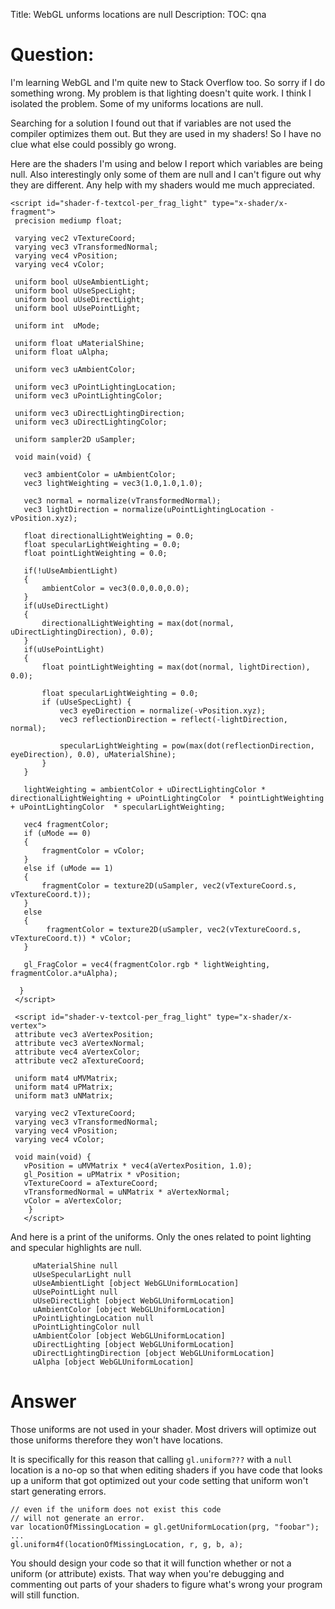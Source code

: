 Title: WebGL unforms locations are null
Description:
TOC: qna

# Question:

I'm learning WebGL and I'm quite new to Stack Overflow too. So sorry if I do something wrong. My problem is that lighting doesn't quite work.
I think I isolated the problem. Some of my uniforms locations are null.

Searching for a solution I found out that if variables are not used the compiler optimizes them out. But they are used in my shaders! So I have no clue what else could possibly go wrong.

Here are the shaders I'm using and below I report which variables are being null.
Also interestingly only some of them are null and I can't figure out why they are different. Any help with my shaders would me much appreciated.




    <script id="shader-f-textcol-per_frag_light" type="x-shader/x-fragment">
     precision mediump float;
    
     varying vec2 vTextureCoord;
     varying vec3 vTransformedNormal;
     varying vec4 vPosition;
     varying vec4 vColor;
      
     uniform bool uUseAmbientLight;
     uniform bool uUseSpecLight;
     uniform bool uUseDirectLight;
     uniform bool uUsePointLight;
    
     uniform int  uMode;
      
     uniform float uMaterialShine;
     uniform float uAlpha;
      
     uniform vec3 uAmbientColor;
    
     uniform vec3 uPointLightingLocation;
     uniform vec3 uPointLightingColor;
      
     uniform vec3 uDirectLightingDirection;
     uniform vec3 uDirectLightingColor;
    
     uniform sampler2D uSampler;
    
     void main(void) {
       
       vec3 ambientColor = uAmbientColor;
       vec3 lightWeighting = vec3(1.0,1.0,1.0);
       
       vec3 normal = normalize(vTransformedNormal);    
       vec3 lightDirection = normalize(uPointLightingLocation - vPosition.xyz);
    
       float directionalLightWeighting = 0.0;
       float specularLightWeighting = 0.0;
       float pointLightWeighting = 0.0;
    
       if(!uUseAmbientLight)
       {
           ambientColor = vec3(0.0,0.0,0.0);
       }
       if(uUseDirectLight)
       {
           directionalLightWeighting = max(dot(normal, uDirectLightingDirection), 0.0);
       }
       if(uUsePointLight)
       {
           float pointLightWeighting = max(dot(normal, lightDirection), 0.0);
    
           float specularLightWeighting = 0.0;
           if (uUseSpecLight) {
               vec3 eyeDirection = normalize(-vPosition.xyz);
               vec3 reflectionDirection = reflect(-lightDirection, normal);
    
               specularLightWeighting = pow(max(dot(reflectionDirection, eyeDirection), 0.0), uMaterialShine);
           }
       }
    
       lightWeighting = ambientColor + uDirectLightingColor * directionalLightWeighting + uPointLightingColor  * pointLightWeighting + uPointLightingColor  * specularLightWeighting;
    
       vec4 fragmentColor;
       if (uMode == 0) 
       {
           fragmentColor = vColor;
       }
       else if (uMode == 1)
       {
           fragmentColor = texture2D(uSampler, vec2(vTextureCoord.s, vTextureCoord.t));
       }
       else 
       {
            fragmentColor = texture2D(uSampler, vec2(vTextureCoord.s, vTextureCoord.t)) * vColor;
       }
    
       gl_FragColor = vec4(fragmentColor.rgb * lightWeighting, fragmentColor.a*uAlpha);
    
      }
     </script>
    
     <script id="shader-v-textcol-per_frag_light" type="x-shader/x-vertex">
     attribute vec3 aVertexPosition;
     attribute vec3 aVertexNormal;
     attribute vec4 aVertexColor;
     attribute vec2 aTextureCoord;
      
     uniform mat4 uMVMatrix;
     uniform mat4 uPMatrix;
     uniform mat3 uNMatrix;
      
     varying vec2 vTextureCoord;
     varying vec3 vTransformedNormal;
     varying vec4 vPosition;
     varying vec4 vColor;
    
     void main(void) {
       vPosition = uMVMatrix * vec4(aVertexPosition, 1.0);
       gl_Position = uPMatrix * vPosition;
       vTextureCoord = aTextureCoord;
       vTransformedNormal = uNMatrix * aVertexNormal;
       vColor = aVertexColor;
        }
       </script> 


And here is a print of the uniforms.
Only the ones related to point lighting and specular highlights are null.


         uMaterialShine null
         uUseSpecularLight null
         uUseAmbientLight [object WebGLUniformLocation]
         uUsePointLight null
         uUseDirectLight [object WebGLUniformLocation]
         uAmbientColor [object WebGLUniformLocation]
         uPointLightingLocation null
         uPointLightingColor null
         uAmbientColor [object WebGLUniformLocation]
         uDirectLighting [object WebGLUniformLocation]
         uDirectLightingDirection [object WebGLUniformLocation]
         uAlpha [object WebGLUniformLocation]



# Answer

Those uniforms are not used in your shader. Most drivers will optimize out those uniforms therefore they won't have locations. 

It is specifically for this reason that calling `gl.uniform???` with a `null` location is a no-op so that when editing shaders if you have code that looks up a uniform that got optimized out your code setting that uniform won't start generating errors.

    // even if the uniform does not exist this code 
    // will not generate an error.
    var locationOfMissingLocation = gl.getUniformLocation(prg, "foobar");
    ...
    gl.uniform4f(locationOfMissingLocation, r, g, b, a);

You should design your code so that it will function whether or not a uniform (or attribute) exists. That way when you're debugging and commenting out parts of your shaders to figure what's wrong your program will still function.
